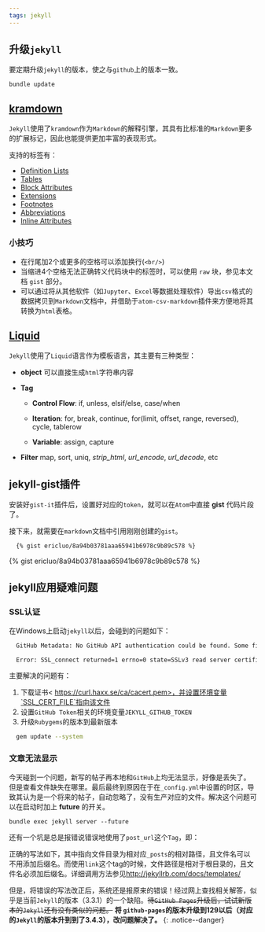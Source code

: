 ```yaml
---
tags: jekyll
---
```


## 升级`jekyll`

要定期升级`jekyll`的版本，使之与`github`上的版本一致。

    bundle update

## [kramdown](https://kramdown.gettalong.org/quickref.html)

`Jekyll`使用了`kramdown`作为`Markdown`的解释引擎，其具有比标准的`Markdown`更多的扩展标记，因此也能提供更加丰富的表现形式。

支持的标签有：

- [Definition Lists](https://kramdown.gettalong.org/syntax.html#definition-lists)
- [Tables](https://kramdown.gettalong.org/syntax.html#tables)
- [Block Attributes](https://kramdown.gettalong.org/syntax.html#block-ials)
- [Extensions](https://kramdown.gettalong.org/syntax.html#extensions)
- [Footnotes](https://kramdown.gettalong.org/syntax.html#footnotes)
- [Abbreviations](https://kramdown.gettalong.org/syntax.html#abbreviations)
- [Inline Attributes](https://kramdown.gettalong.org/syntax.html#span-ials)

### 小技巧

- 在行尾加2个或更多的空格可以添加换行(`<br/>`)
- 当缩进4个空格无法正确转义代码块中的标签时，可以使用 `raw` 块，参见本文档 `gist` 部分。
- 可以通过将从其他软件（如`Jupyter`、`Excel`等数据处理软件）导出`csv`格式的数据拷贝到`Markdown`文档中，并借助于`atom-csv-markdown`插件来方便地将其转换为`html`表格。

## [Liquid](https://shopify.github.io/liquid/)

`Jekyll`使用了`Liquid`语言作为模板语言，其主要有三种类型：

- **object** 可以直接生成`html`字符串内容

- **Tag**

  - **Control Flow**: if, unless, elsif/else, case/when

  - **Iteration**: for, break, continue, for(limit, offset, range, reversed), cycle, tablerow

  - **Variable**: assign, capture

- **Filter** map, sort, uniq, *strip_html*, *url_encode*, *url_decode*, etc


## jekyll-gist插件

安装好`gist-it`插件后，设置好对应的`token`，就可以在`Atom`中直接 **gist** 代码片段了。

接下来，就需要在`markdown`文档中引用刚刚创建的`gist`。

```html
  {% gist ericluo/8a94b03781aaa65941b6978c9b89c578 %}
```

{% gist ericluo/8a94b03781aaa65941b6978c9b89c578 %}

## jekyll应用疑难问题

### SSL认证

在Windows上启动`jekyll`以后，会碰到的问题如下：

```bash
  GitHub Metadata: No GitHub API authentication could be found. Some fields may be missing or have incorrect data.
```

```bash
  Error: SSL_connect returned=1 errno=0 state=SSLv3 read server certificate B: certificate verify failed
```

主要解决的问题有：

1. 下载证书< https://curl.haxx.se/ca/cacert.pem>，并设置环境变量`SSL_CERT_FILE`指向该文件
2. 设置`GitHub Token`相关的环境变量`JEKYLL_GITHUB_TOKEN`
3. 升级`Rubygems`的版本到最新版本

```bash
  gem update --system
```

### 文章无法显示

今天碰到一个问题，新写的帖子再本地和`GitHub`上均无法显示，好像是丢失了。但是查看文件缺失在哪里。最后最终到原因在于在`_config.yml`中设置的时区，导致其认为是一个将来的帖子，自动忽略了，没有生产对应的文件。解决这个问题可以在启动时加上 **future** 的开关。

    bundle exec jekyll server --future

还有一个坑是总是报错说错误地使用了`post_url`这个`Tag`，即：

正确的写法如下，其中指向文件目录为相对应`_posts`的相对路径，且文件名可以不用添加后缀名。而使用`link`这个tag的时候，文件路径是相对于根目录的，且文件名必须加后缀名。详细调用方法参见<http://jekyllrb.com/docs/templates/>

但是，将错误的写法改正后，系统还是报原来的错误！经过网上查找相关解答，似乎是当前`Jekyll`的版本（3.3.1）的一个缺陷。~~待`GitHub Pages`升级后，试试新版本的`Jekyll`还有没有类似的问题。~~ **将 `github-pages`的版本升级到129以后（对应的`Jekyll`的版本升到到了3.4.3），改问题解决了。**
{: .notice--danger}
